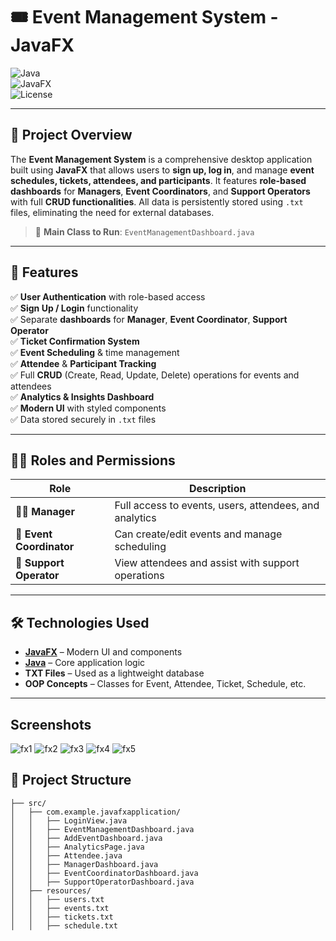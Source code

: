 # 🎟️ Event Management System - JavaFX

![Java](https://img.shields.io/badge/Java-ED8B00?style=for-the-badge&logo=java&logoColor=white)  
![JavaFX](https://img.shields.io/badge/JavaFX-1C1C1C?style=for-the-badge&logo=java&logoColor=white)  
![License](https://img.shields.io/badge/License-MIT-blue?style=for-the-badge)

---

## 🚀 Project Overview

The **Event Management System** is a comprehensive desktop application built using **JavaFX** that allows users to **sign up, log in**, and manage **event schedules, tickets, attendees, and participants**. It features **role-based dashboards** for **Managers**, **Event Coordinators**, and **Support Operators** with full **CRUD functionalities**. All data is persistently stored using `.txt` files, eliminating the need for external databases.

> 📌 **Main Class to Run**: `EventManagementDashboard.java`

---

## 🎯 Features

✅ **User Authentication** with role-based access  
✅ **Sign Up / Login** functionality  
✅ Separate **dashboards** for **Manager**, **Event Coordinator**, **Support Operator**  
✅ **Ticket Confirmation System**  
✅ **Event Scheduling** & time management  
✅ **Attendee** & **Participant Tracking**  
✅ Full **CRUD** (Create, Read, Update, Delete) operations for events and attendees  
✅ **Analytics & Insights Dashboard**  
✅ **Modern UI** with styled components  
✅ Data stored securely in `.txt` files  

---

## 🧑‍💻 Roles and Permissions

| Role               | Description                                               |
|--------------------|-----------------------------------------------------------|
| 🧑‍💼 **Manager**          | Full access to events, users, attendees, and analytics     |
| 🎯 **Event Coordinator** | Can create/edit events and manage scheduling              |
| 🧰 **Support Operator**  | View attendees and assist with support operations         |

---

## 🛠️ Technologies Used

- **[JavaFX](https://openjfx.io/)** – Modern UI and components
- **[Java](https://www.java.com/)** – Core application logic
- **TXT Files** – Used as a lightweight database
- **OOP Concepts** – Classes for Event, Attendee, Ticket, Schedule, etc.

---
## Screenshots
![fx1](https://github.com/user-attachments/assets/4a26abe1-fdb5-422c-8996-e43bfdcae877)
![fx2](https://github.com/user-attachments/assets/97d500fe-800e-44e2-bf15-669a39f41159)
![fx3](https://github.com/user-attachments/assets/8ed02c3d-dbc6-48d8-875e-f8cc6e47a8ca)
![fx4](https://github.com/user-attachments/assets/79f26824-5750-4c61-bc67-bc5d5ad988c5)
![fx5](https://github.com/user-attachments/assets/16f86eed-c3e6-4b25-82b4-3dbd425eb957)

## 📂 Project Structure

```plaintext
├── src/
│   ├── com.example.javafxapplication/
│   │   ├── LoginView.java
│   │   ├── EventManagementDashboard.java
│   │   ├── AddEventDashboard.java
│   │   ├── AnalyticsPage.java
│   │   ├── Attendee.java
│   │   ├── ManagerDashboard.java
│   │   ├── EventCoordinatorDashboard.java
│   │   ├── SupportOperatorDashboard.java
│   ├── resources/
│   │   ├── users.txt
│   │   ├── events.txt
│   │   ├── tickets.txt
│   │   ├── schedule.txt


